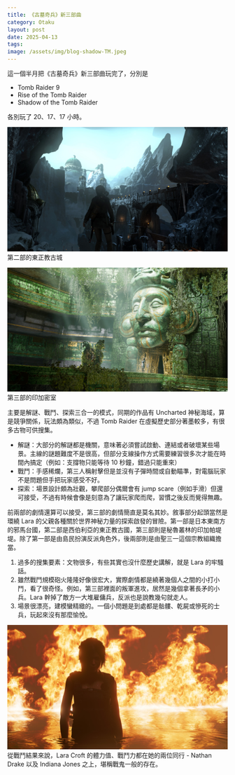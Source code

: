```yaml
---
title: 《古墓奇兵》新三部曲
category: Otaku
layout: post
date: 2025-04-13
tags: 
image: /assets/img/blog-shadow-TM.jpeg
---
```

這一個半月把《古墓奇兵》新三部曲玩完了，分別是

- Tomb Raider 9
- Rise of the Tomb Raider
- Shadow of the Tomb Raider

各別玩了 20、17、17 小時。

![](/assets/img/blog-rise-TR.jpeg)
第二部的東正教古城

![](/assets/img/blog-shadow-TM.jpeg)
第三部的印加密室

主要是解謎、戰鬥、探索三合一的模式，同期的作品有 Uncharted 神秘海域，算是競爭關係，玩法頗為類似，不過 Tomb Raider 在虛擬歷史部分著墨較多，有很多古物可供搜集。

- 解謎：大部分的解謎都是機關，意味著必須嘗試啟動、連結或者破壞某些場景。主線的謎題難度不是很高，但部分支線操作方式需要練習很多次才能在時間內搞定（例如：支撐物只能等待 10 秒鐘，錯過只能重來）
- 戰鬥：手感稀爛，第三人稱射擊但是並沒有子彈時間或自動瞄準，對電腦玩家不是問題但手把玩家感受不好。
- 探索：場景設計頗為壯觀，攀爬部分偶爾會有 jump scare（例如手滑）但還可接受，不過有時候會像是刻意為了讓玩家爬而爬，習慣之後反而覺得無趣。

前兩部的劇情還算可以接受，第三部的劇情簡直是莫名其妙。敘事部分起頭當然是環繞 Lara 的父親各種關於世界神秘力量的探索啟發的冒險。第一部是日本東南方的邪馬台國，第二部是西伯利亞的東正教古國，第三部則是秘魯叢林的印加帕堤堤。除了第一部是由島民扮演反派角色外，後兩部則是由聖三一這個宗教組織擔當。

1. 過多的搜集要素：文物很多，有些其實也沒什麼歷史講解，就是 Lara 的牢騷話。
2. 雖然戰鬥規模砲火隆隆好像很宏大，實際劇情都是繞著幾個人之間的小打小鬥，看了很奇怪。例如，第三部裡面的叛軍進攻，居然是幾個拿著長矛的小兵。Lara 幹掉了敵方一大堆雇傭兵，反派也是說教幾句就走人。
3. 場景很漂亮，建模蠻精緻的。一個小問題是到處都是骷髏、乾屍或慘死的士兵，玩起來沒有那麼愉悅。

![](/assets/img/blog-lara-croft.jpeg)
從戰鬥結果來說，Lara Croft 的體力值、戰鬥力都在她的兩位同行 - Nathan Drake 以及 Indiana Jones 之上，堪稱戰鬼一般的存在。